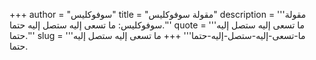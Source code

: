 +++
author = "سوفوكليس"
title = "مقولة سوفوكليس"
description = '''مقولة سوفوكليس: ما تسعى إليه ستصل إليه حتما.'''
quote = '''ما تسعى إليه ستصل إليه حتما.'''
slug = '''ما-تسعى-إليه-ستصل-إليه-حتما'''
+++
ما تسعى إليه ستصل إليه حتما.
